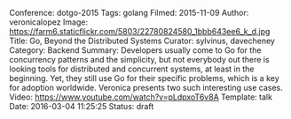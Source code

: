 Conference: dotgo-2015
Tags: golang
Filmed: 2015-11-09
Author: veronicalopez
Image: https://farm6.staticflickr.com/5803/22780824580_1bbb643ee6_k_d.jpg
Title: Go, Beyond the Distributed Systems
Curator: sylvinus, davecheney
Category: Backend
Summary: Developers usually come to Go for the concurrency patterns and the simplicity, but not everybody out there is looking tools for distributed and concurrent systems, at least in the beginning. Yet, they still use Go for their specific problems, which is a key for adoption worldwide. Veronica presents two such interesting use cases.
Video: https://www.youtube.com/watch?v=pLdpxoT6v8A
Template: talk
Date: 2016-03-04 11:25:25
Status: draft